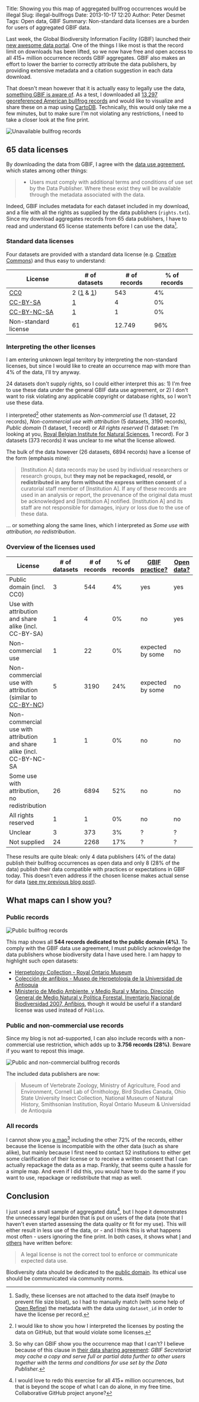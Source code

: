 Title: Showing you this map of aggregated bullfrog occurrences would be illegal
Slug: illegal-bullfrogs
Date: 2013-10-17 12:20
Author: Peter Desmet
Tags: Open data, GBIF
Summary: Non-standard data licenses are a burden for users of aggregated GBIF data.

Last week, the Global Biodiversity Information Facility (GBIF) launched their [new awesome data portal](http://www.gbif.org/). One of the things I like most is that the record limit on downloads has been lifted, so we now have free and open access to all 415+ million occurrence records GBIF aggregates. GBIF also makes an effort to lower the barrier to correctly attribute the data publishers, by providing extensive metadata and a citation suggestion in each data download.

That doesn't mean however that it is actually easy to legally use the data, [something GBIF is aware of](|filename|gbif-data-license.md). As a test, I downloaded all [13,297 georeferenced American bullfrog records](http://www.gbif.org/occurrence/search?GEOREFERENCED=true&SPATIAL_ISSUES=false&TAXON_KEY=2427091) and would like to visualize and share these on a map using [CartoDB](http://cartodb.com). Technically, this would only take me a few minutes, but to make sure I'm not violating any restrictions, I need to take a closer look at the fine print.

![Unavailable bullfrog records](|filename|/images/2013-bullfrog-map-unavailable.png)

## 65 data licenses

By downloading the data from GBIF, I agree with the [data use agreement](http://www.gbif.org/disclaimer/datause), which states among other things: 

> * Users must comply with additional terms and conditions of use set by the Data Publisher. Where these exist they will be available through the metadata associated with the data.

Indeed, GBIF includes metadata for each dataset included in my download, and a file with all the rights as supplied by the data publishers (`rights.txt`). Since my download aggregates records from 65 data publishers, I have to read and understand 65 license statements before I can use the data[^1].

[^1]: Sadly, these licenses are not attached to the data itself (maybe to prevent file size bloat), so I had to manually match (with some help of [Open Refine](http://openrefine.org/)) the metadata with the data using `dataset_id` in order to have the license per record.

### Standard data licenses

Four datasets are provided with a standard data license (e.g. [Creative Commons](http://creativecommons.org/licenses/)) and thus easy to understand:

License | # of datasets | # of records | % of records
--- | --- | --- | ---
[CC0](http://creativecommons.org/publicdomain/zero/1.0/) | 2 ([1](http://www.gbif.org/dataset/8c201186-d997-4b65-aac9-2fcf442a93f6) & [1](http://www.gbif.org/dataset/cc28549b-467f-448c-875e-881ca507aba8)) | 543 | 4%
[CC-BY-SA](http://creativecommons.org/licenses/by-sa/3.0/) | [1](http://www.gbif.org/dataset/b70121ef-b7ea-4316-a05b-abdf30f5ca09) | 4 | 0%
[CC-BY-NC-SA](http://creativecommons.org/licenses/by-sa/3.0/) | [1](http://www.gbif.org/dataset/94dce9c1-e2f0-45cb-a77b-8e5caa871a41) | 1 | 0%
Non-standard license | 61 | 12.749 | 96%

### Interpreting the other licenses

I am entering unknown legal territory by interpreting the non-standard licenses, but since I would like to create an occurrence map with more than 4% of the data, I'll try anyway.

24 datasets don't supply rights, so I could either interpret this as: 1) I'm free to use these data under the general GBIF data use agreement, or 2) I don't want to risk violating any applicable copyright or database rights, so I won't use these data.

I interpreted[^2] other statements as *Non-commercial use* (1 dataset, 22 records), *Non-commercial use with attribution* (5 datasets, 3190 records), *Public domain* (1 dataset, 1 record) or *All rights reserved* (1 dataset: I'm looking at you, [Royal Belgian Institute for Natural Sciences](http://www.gbif.org/dataset/8138eb72-f762-11e1-a439-00145eb45e9a), 1 record). For 3 datasets (373 records) it was unclear to me what the license allowed.

[^2]: I would like to show you how I interpreted the licenses by posting the data on GitHub, but that would violate some licenses.

The bulk of the data however (26 datasets, 6894 records) have a license of the form (emphasis mine):

> [Institution A] data records may be used by individual researchers or research groups, but **they may not be repackaged, resold, or redistributed in any form without the express written consent** of a curatorial staff member of [Institution A]. If any of these records are used in an analysis or report, the provenance of the original data must be acknowledged and [Institution A] notified. [Institution A] and its staff are not responsible for damages, injury or loss due to the use of these data.

… or something along the same lines, which I interpreted as *Some use with attribution, no redistribution*.

### Overview of the licenses used

License | # of datasets | # of records | % of records | [GBIF practice?](https://dl.dropboxusercontent.com/u/639486/GBIF_Consultation_Standard_Data_Licences.pdf) | [Open data?](http://opendefinition.org/okd/)
--- | --- | --- | --- | --- | ---
Public domain (incl. CC0) | 3 | 544 | 4% | yes | yes
Use with attribution and share alike (incl. CC-BY-SA) | 1 | 4 | 0% | no | yes
Non-commercial use | 1 | 22 | 0% | expected by some | no
Non-commercial use with attribution (similar to [CC-BY-NC](http://creativecommons.org/licenses/by-nc/3.0/)) | 5 | 3190 | 24% | expected by some | no 
Non-commercial use with attribution and share alike (incl. CC-BY-NC-SA | 1 | 1 | 0% | no | no
Some use with attribution, no redistribution | 26 | 6894 | 52% | no | no
All rights reserved | 1 | 1 | 0% | no | no
Unclear | 3 | 373 | 3% | ? | ?
Not supplied | 24 | 2268 | 17%  | ? | ?

These results are quite bleak: only 4 data publishers (4% of the data) publish their bullfrog occurrences as open data and only 8 (28% of the data) publish their data compatible with practices or expectations in GBIF today. This doesn't even address if the chosen license makes actual sense for data ([see my previous blog post](|filename|gbif-data-license.md)).

## What maps can I show you?

### Public records

![Public bullfrog records](|filename|/images/2013-bullfrog-map-public.png)

This map shows all **544 records dedicated to the public domain (4%)**. To comply with the GBIF data use agreement, I must publicly acknowledge the data publishers whose biodiversity data I have used here. I am happy to highlight such open datasets:

* [Herpetology Collection - Royal Ontario Museum](http://www.gbif.org/dataset/8c201186-d997-4b65-aac9-2fcf442a93f6)
* [Colección de anfibios - Museo de Herpetología de la Universidad de Antioquia](http://www.gbif.org/dataset/cc28549b-467f-448c-875e-881ca507aba8)
* [Ministerio de Medio Ambiente, y Medio Rural y Marino. Dirección General de Medio Natural y Política Forestal. Inventario Nacional de Biodiversidad 2007, Anfibios](http://www.gbif.org/dataset/635e4476-f762-11e1-a439-00145eb45e9a), though it would be useful if a standard license was used instead of `Público`.

### Public and non-commercial use records

Since my blog is not ad-supported, I can also include records with a non-commercial use restriction, which adds up to **3.756 records (28%)**. Beware if you want to repost this image.

![Public and non-commercial bullfrog records](|filename|/images/2013-bullfrog-map-non-commercial.png)

The included data publishers are now:

> Museum of Vertebrate Zoology, Ministry of Agriculture, Food and Environment, Cornell Lab of Ornithology, Bird Studies Canada, Ohio State University Insect Collection, National Museum of Natural History, Smithsonian Institution, Royal Ontario Museum & Universidad de Antioquia

### All records

I cannot show you [a map](http://www.gbif.org/species/2427091)[^3] including the other 72% of the records, either because the license is incompatible with the other data (such as share alike), but mainly because I first need to contact 52 institutions to either get some clarification of their license or to receive a written consent that I can actually repackage the data as a map. Frankly, that seems quite a hassle for a simple map. And even if I did this, you would have to do the same if you want to use, repackage or redistribute that map as well.

[^3]: So why can GBIF show you the occurrence map that I can't? I believe because of this clause in [their data sharing agreement](http://www.gbif.org/species/2427091): *GBIF Secretariat may cache a copy and serve full or partial data further to other users together with the terms and conditions for use set by the Data Publisher.*

## Conclusion

I just used a small sample of aggregated data[^4], but I hope it demonstrates the unnecessary legal burden that is put on users of the data (note that I haven't even started assessing the data quality or fit for my use). This will either result in less use of the data, or - and I think this is what happens most often - users ignoring the fine print. In both cases, it shows what [I](|filename|gbif-data-license.md) and [others](http://doi.org/10.6084/m9.figshare.799766) have written before:

> A legal license is not the correct tool to enforce or communicate expected data use.

Biodiversity data should be dedicated to the [public domain](http://creativecommons.org/publicdomain/zero/1.0/). Its ethical use should be communicated via community norms.

[^4]: I would love to redo this exercise for all 415+ million occurrences, but that is beyond the scope of what I can do alone, in my free time. Collaborative GitHub project anyone?

